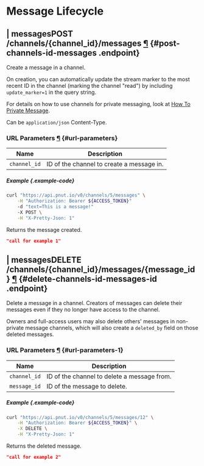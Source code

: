 # Message Lifecycle




## <span class="endpoint-meta"><i class="fas fa-lock"></i> | <i class="fas fa-user"></i> messages</span><span class="method method-post">POST</span> /channels/<span class="call-param">{channel_id}</span>/messages [&para;](#post-channels-id-messages) {#post-channels-id-messages .endpoint}

Create a message in a channel.

On creation, you can automatically update the stream marker to the most recent ID in the channel (marking the channel "read") by including `update_marker=1` in the query string.

For details on how to use channels for private messaging, look at [How To Private Message](../../how-to/channels-pm).

Can be `application/json` Content-Type.

### URL Parameters [&para;](#url-parameters) {#url-parameters}

Name|Description
-|-
`channel_id`|ID of the channel to create a message in.

##### Example {.example-code}

```bash
curl "https://api.pnut.io/v0/channels/5/messages" \
    -H "Authorization: Bearer ${ACCESS_TOKEN}"
    -d "text=This is a message!"
    -X POST \
    -H "X-Pretty-Json: 1"
```

Returns the message created.

```json
"call for example 1"
```



## <span class="endpoint-meta"><i class="fas fa-lock"></i> | <i class="fas fa-user"></i> messages</span><span class="method method-delete">DELETE</span> /channels/<span class="call-param">{channel_id}</span>/messages/<span class="call-param">{message_id}</span> [&para;](#delete-channels-id-messages-id) {#delete-channels-id-messages-id .endpoint}

Delete a message in a channel. Creators of messages can delete their messages even if they no longer have access to the channel.

Owners and full-access users may also delete others' messages in non-private message channels, which will also create a `deleted_by` field on those deleted messages.

### URL Parameters [&para;](#url-parameters-1) {#url-parameters-1}

Name|Description
-|-
`channel_id`|ID of the channel to delete a message from.
`message_id`|ID of the message to delete.


##### Example {.example-code}

```bash
curl "https://api.pnut.io/v0/channels/5/messages/12" \
    -H "Authorization: Bearer ${ACCESS_TOKEN}" \
    -X DELETE \
    -H "X-Pretty-Json: 1"
```

Returns the deleted message.

```json
"call for example 2"
```